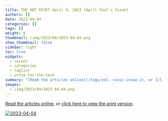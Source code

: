 ```yaml
---
title: THE HOT RIVET April 4, 2023 (April Fool's Issue)
authors: []
date: 2023-04-04
categories: []
tags: []
weight: 0
thumbnail: /img/2023/04/2023-04-04.png
show_thumbnail: false
sidebar: right
toc: true
widgets:
  - recent
  - categories
  - taglist
  - write-for-the-tech
summary: "[Read the articles online](/tags/vol.-cxxvi-issue-2), or [click here to view the print version](/issues/2023-04-04.pdf)."
images:
  - /img/2023/04/2023-04-04.png
---
```


[Read the articles online](/tags/vol.-cxxvi-issue-2), or [click here to view the print version](/issues/2023-04-04.pdf).

[![2023-04-04](/img/2023/04/2023-04-04.png)](/issues/2023-04-04.pdf)